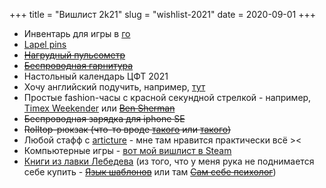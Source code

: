 +++
title = "Вишлист 2k21"
slug = "wishlist-2021"
date = 2020-09-01
+++

* Инвентарь для игры в [го](https://ru.wikipedia.org/wiki/%D0%93%D0%BE)
* [Lapel pins](https://friendfunction.ru/shop/znachki-tatu-patchi/)
* ~~[Нагрудный пульсометр](https://www.ozon.ru/context/detail/id/158209289/)~~
* ~~[Беспроводная гарнитура](https://www.ozon.ru/product/bluetooth-naushniki-s-mikrofonom-jbl-tune-220tws-blue-176322150/)~~
* Настольный календарь ЦФТ 2021
* Хочу английский подучить, например, [тут](https://battle4britain.com/)
* Простые fashion-часы с красной секундной стрелкой - например, [Timex Weekender](https://www.alltime.ru/watch/timex/T2N747VN/477591/) или ~~[Ben Sherman](https://www.alltime.ru/watch/ben-sherman/WB062WUR/296977/)~~
* ~~Беспроводная зарядка для iphone SE~~
* ~~Rolltop-рюкзак (что-то вроде [такого](https://goodlocal.ru/catalog/ryukzak_good_local_x_pushkinskiy_rolltop_stog_sena_v_zhiverni/) или [такого](https://goodlocal.ru/catalog/ryukzak_good_local_x_pushkinskiy_rolltop_skaly_v_etreta/))~~
* Любой стафф с <a href="https://articture.com/collections/frontpage">articture</a> - мне там нравится практически всё ><
* Компьютерные игры - [вот мой вишлист в Steam](https://store.steampowered.com/wishlist/profiles/76561198360726598/)
* [Книги из лавки Лебедева](https://store.artlebedev.ru/books/) (из того, что у  меня рука не поднимается себе купить - ~~[Язык шаблонов](https://store.artlebedev.ru/books/izdal/yazyk-shablonov-2020/)~~ или там ~~[Сам себе психолог](https://store.artlebedev.ru/books/sam-sebe-psiholog/)~~)

